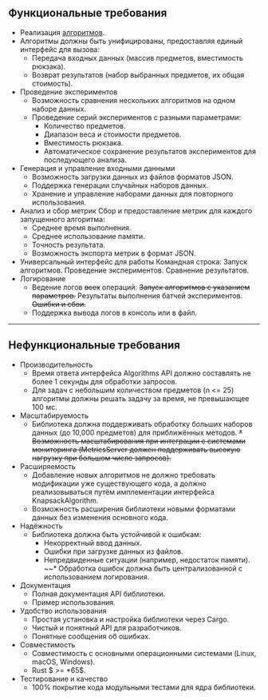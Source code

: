 ## Функциональные требования
* Реализация [алгоритмов](https://github.com/BrudLord/Knapsack/blob/task/AA-Arch/docs/algorithms-details.md).
* Алгоритмы должны быть унифицированы, предоставляя единый интерфейс для вызова:
    * Передача входных данных (массив предметов, вместимость рюкзака).
    * Возврат результатов (набор выбранных предметов, их общая стоимость).
* Проведение экспериментов
    * Возможность сравнения нескольких алгоритмов на одном наборе данных.
    * Проведение серий экспериментов с разными параметрами:
        * Количество предметов.
        * Диапазон веса и стоимости предметов.
        * Вместимость рюкзака.
        * Автоматическое сохранение результатов экспериментов для последующего анализа.
* Генерация и управление входными данными
    * Возможность загрузки данных из файлов форматов JSON.
    * Поддержка генерации случайных наборов данных.
    * Хранение и управление наборами данных для повторного использования.
* Анализ и сбор метрик
    Сбор и предоставление метрик для каждого запущенного алгоритма:
    * Среднее время выполнения.
    * Среднее использование памяти.
    * Точность результата.
    * Возможность экспорта метрик в формат JSON.
* Универсальный интерфейс для работы
    Командная строка:
        Запуск алгоритмов.
        Проведение экспериментов.
        Сравнение результатов.
* Логирование
    * Ведение логов ~~всех~~ операций:
        ~~Запуск алгоритмов с указанием параметров.~~
        Результаты выполнения батчей экспериментов.
        ~~Ошибки и сбои.~~
    * Поддержка вывода логов в консоль или в файл.

---

## Нефункциональные требования
* Производительность
    * Время ответа интерфейса Algorithms API должно составлять не более 1 секунды для обработки запросов.
    * Для задач с небольшим количеством предметов (n <= 25) алгоритмы должны решать задачу за время, не превышающее 100 мс.
* Масштабируемость
    * Библиотека должна поддерживать обработку больших наборов данных (до 10,000 предметов) для приближённых методов.
    ~~* Возможность масштабирования при интеграции с системами мониторинга (MetricsServer должен поддерживать высокую нагрузку при большом числе запросов).~~
* Расширяемость
    * Добавление новых алгоритмов не должно требовать модификации уже существующего кода, а должно реализовываться путём имплементации интерфейса KnapsackAlgorithm.
    * Возможность расширения библиотеки новыми форматами данных без изменения основного кода.
* Надёжность
    * Библиотека должна быть устойчивой к ошибкам:
        * Некорректный ввод данных.
        * Ошибки при загрузке данных из файлов.
        * Непредвиденные ситуации (например, недостаток памяти).
    ~~* Обработка ошибок должна быть централизованной с использованием логирования.
* Документация
    * Полная документация API библиотеки.
    * Пример использования.
* Удобство использования
    * Простая установка и настройка библиотеки через Cargo.
    * Чистый и понятный API для разработчиков.
    * Понятные сообщения об ошибках.
* Совместимость
    * Совместимость с основными операционными системами (Linux, macOS, Windows).
    * Rust $ >= *65$.
* Тестирование и качество
    * 100% покрытие кода модульными тестами для ядра библиотеки.
